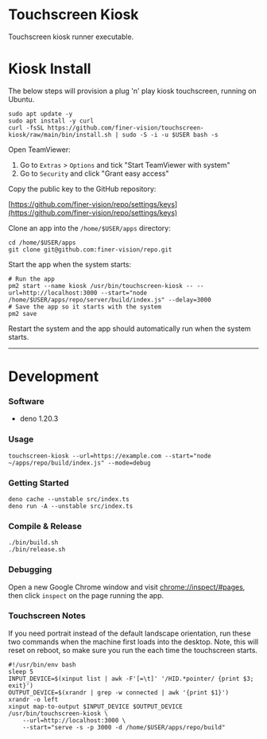# Touchscreen Kiosk

Touchscreen kiosk runner executable.

# Kiosk Install

The below steps will provision a plug 'n' play kiosk touchscreen, running on Ubuntu.

```shell
sudo apt update -y
sudo apt install -y curl
curl -fsSL https://github.com/finer-vision/touchscreen-kiosk/raw/main/bin/install.sh | sudo -S -i -u $USER bash -s
```

Open TeamViewer:

1. Go to `Extras` > `Options` and tick "Start TeamViewer with system"
2. Go to `Security` and click "Grant easy access"

Copy the public key to the GitHub repository:

[https://github.com/finer-vision/repo/settings/keys](https://github.com/finer-vision/repo/settings/keys)

Clone an app into the `/home/$USER/apps` directory:

```shell
cd /home/$USER/apps
git clone git@github.com:finer-vision/repo.git
```

Start the app when the system starts:

```shell
# Run the app
pm2 start --name kiosk /usr/bin/touchscreen-kiosk -- --url=http://localhost:3000 --start="node /home/$USER/apps/repo/server/build/index.js" --delay=3000
# Save the app so it starts with the system
pm2 save
```

Restart the system and the app should automatically run when the system starts.

---

# Development

### Software

- deno 1.20.3

### Usage

```shell
touchscreen-kiosk --url=https://example.com --start="node ~/apps/repo/build/index.js" --mode=debug
```

### Getting Started

```shell
deno cache --unstable src/index.ts
deno run -A --unstable src/index.ts
```

### Compile & Release

```shell
./bin/build.sh
./bin/release.sh
```

### Debugging

Open a new Google Chrome window and visit [chrome://inspect/#pages](chrome://inspect/#pages),
then click `inspect` on the page running the app.

### Touchscreen Notes

If you need portrait instead of the default landscape orientation, run these two commands when the machine first loads into the desktop. Note, this will reset on reboot, so make sure you run the each time the touchscreen starts.

```shell
#!/usr/bin/env bash
sleep 5
INPUT_DEVICE=$(xinput list | awk -F'[=\t]' '/HID.*pointer/ {print $3; exit}')
OUTPUT_DEVICE=$(xrandr | grep -w connected | awk '{print $1}')
xrandr -o left
xinput map-to-output $INPUT_DEVICE $OUTPUT_DEVICE
/usr/bin/touchscreen-kiosk \
	--url=http://localhost:3000 \
	--start="serve -s -p 3000 -d /home/$USER/apps/repo/build"
```
